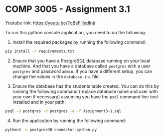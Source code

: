 # COMP 3005 - Assignment 3.1

Youtube link: https://youtu.be/ToBeFilledInå

To run this python console application, you need to do the following:

1. Install the required packages by running the following command:

```bash
pip install -r requirements.txt
```

2. Ensure that you have a PostgreSQL database running on your local machine. And that you have a database called `postgres` with a user `postgres` and password `admin`. If you have a different setup, you can change the values in the `database.ini` file.

3. Ensure the database has the students table created. You can do this by running the following command (replace database name and user with your own if necessary) assuming you have the `psql` command line tool installed and in your path:

```bash
psql -U postgres -d postgres -a -f Assignment3-1.sql
```

4. Run the application by running the following command:

```bash
python3 -u postgresDB-connector-python.py
```
